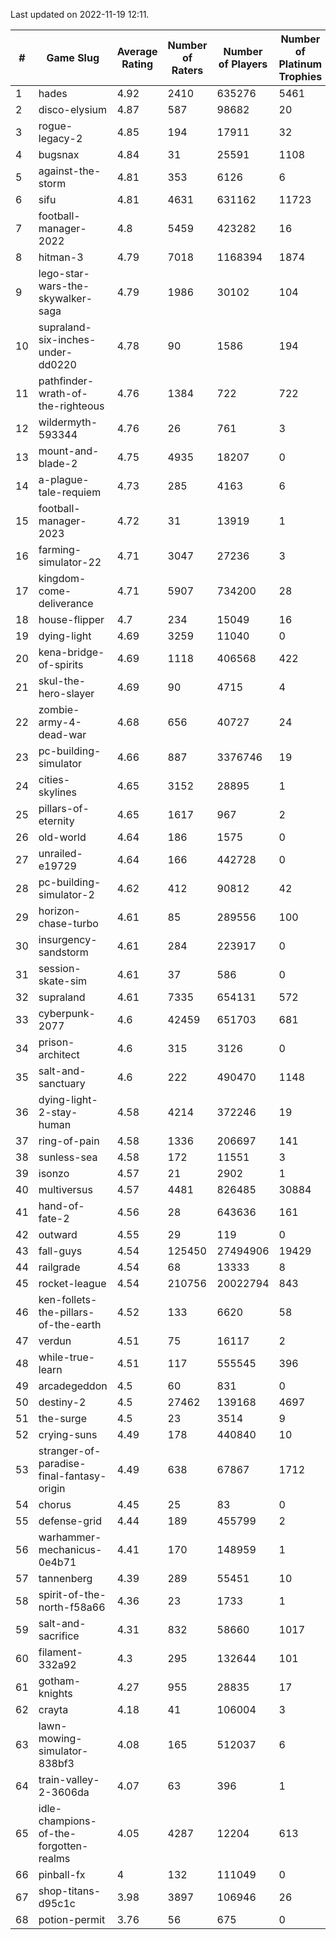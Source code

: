 Last updated on 2022-11-19 12:11.


|#|Game Slug|Average Rating|Number of Raters|Number of Players|Number of Platinum Trophies|Max Rarity (%)|
|---|---|---|---|---|---|---|
|1|hades|4.92|2410|635276|5461|89|
|2|disco-elysium|4.87|587|98682|20|28|
|3|rogue-legacy-2|4.85|194|17911|32|0.7|
|4|bugsnax|4.84|31|25591|1108|97|
|5|against-the-storm|4.81|353|6126|6|23|
|6|sifu|4.81|4631|631162|11723|96|
|7|football-manager-2022|4.8|5459|423282|16|49|
|8|hitman-3|4.79|7018|1168394|1874|48|
|9|lego-star-wars-the-skywalker-saga|4.79|1986|30102|104|98|
|10|supraland-six-inches-under-dd0220|4.78|90|1586|194|99|
|11|pathfinder-wrath-of-the-righteous|4.76|1384|722|722|33|
|12|wildermyth-593344|4.76|26|761|3|90|
|13|mount-and-blade-2|4.75|4935|18207|0|3|
|14|a-plague-tale-requiem|4.73|285|4163|6|92|
|15|football-manager-2023|4.72|31|13919|1|79|
|16|farming-simulator-22|4.71|3047|27236|3|80|
|17|kingdom-come-deliverance|4.71|5907|734200|28|30|
|18|house-flipper|4.7|234|15049|16|93|
|19|dying-light|4.69|3259|11040|0|97|
|20|kena-bridge-of-spirits|4.69|1118|406568|422|94|
|21|skul-the-hero-slayer|4.69|90|4715|4|96|
|22|zombie-army-4-dead-war|4.68|656|40727|24|66|
|23|pc-building-simulator|4.66|887|3376746|19|48|
|24|cities-skylines|4.65|3152|28895|1|77|
|25|pillars-of-eternity|4.65|1617|967|2|79|
|26|old-world|4.64|186|1575|0|86|
|27|unrailed-e19729|4.64|166|442728|0|2|
|28|pc-building-simulator-2|4.62|412|90812|42|75|
|29|horizon-chase-turbo|4.61|85|289556|100|83|
|30|insurgency-sandstorm|4.61|284|223917|0|6|
|31|session-skate-sim|4.61|37|586|0|27|
|32|supraland|4.61|7335|654131|572|99|
|33|cyberpunk-2077|4.6|42459|651703|681|62|
|34|prison-architect|4.6|315|3126|0|44|
|35|salt-and-sanctuary|4.6|222|490470|1148|83|
|36|dying-light-2-stay-human|4.58|4214|372246|19|0.4|
|37|ring-of-pain|4.58|1336|206697|141|96|
|38|sunless-sea|4.58|172|11551|3|37|
|39|isonzo|4.57|21|2902|1|62|
|40|multiversus|4.57|4481|826485|30884|79|
|41|hand-of-fate-2|4.56|28|643636|161|72|
|42|outward|4.55|29|119|0|81|
|43|fall-guys|4.54|125450|27494906|19429|4|
|44|railgrade|4.54|68|13333|8|98|
|45|rocket-league|4.54|210756|20022794|843|75|
|46|ken-follets-the-pillars-of-the-earth|4.52|133|6620|58|50|
|47|verdun|4.51|75|16117|2|72|
|48|while-true-learn|4.51|117|555545|396|93|
|49|arcadegeddon|4.5|60|831|0|94|
|50|destiny-2|4.5|27462|139168|4697|95|
|51|the-surge|4.5|23|3514|9|94|
|52|crying-suns|4.49|178|440840|10|65|
|53|stranger-of-paradise-final-fantasy-origin|4.49|638|67867|1712|98|
|54|chorus|4.45|25|83|0|84|
|55|defense-grid|4.44|189|455799|2|80|
|56|warhammer-mechanicus-0e4b71|4.41|170|148959|1|24|
|57|tannenberg|4.39|289|55451|10|85|
|58|spirit-of-the-north-f58a66|4.36|23|1733|1|54|
|59|salt-and-sacrifice|4.31|832|58660|1017|91|
|60|filament-332a92|4.3|295|132644|101|93|
|61|gotham-knights|4.27|955|28835|17|34|
|62|crayta|4.18|41|106004|3|23|
|63|lawn-mowing-simulator-838bf3|4.08|165|512037|6|88|
|64|train-valley-2-3606da|4.07|63|396|1|88|
|65|idle-champions-of-the-forgotten-realms|4.05|4287|12204|613|8|
|66|pinball-fx|4|132|111049|0|86|
|67|shop-titans-d95c1c|3.98|3897|106946|26|98|
|68|potion-permit|3.76|56|675|0|98|
